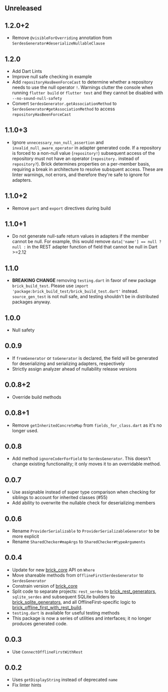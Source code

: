 ## Unreleased

## 1.2.0+2

* Remove `@visibleForOverriding` annotation from `SerdesGenerator#deserializeNullableClause`

## 1.2.0

* Add Dart Lints
* Improve null safe checking in example
* Add `repositoryHasBeenForceCast` to determine whether a repository needs to use the null operator `!`. Warnings clutter the console when running `flutter build` or `flutter test` and they cannot be disabled with `--no-sound-null-safety`
* Convert `SerdesGenerator.getAssociationMethod` to `SerdesGenerator#getAssociationMethod` to access `repositoryHasBeenForceCast`

## 1.1.0+3

* Ignore `unnecessary_non_null_assertion` and `invalid_null_aware_operator` in adapter generated code. If a repository is forced to a non-null value (`repository!`) subsequent access of the repository must not have an operator (`repository.` instead of `repository?`). Brick determines properties on a per-member basis, requiring a break in architecture to resolve subsquent access. These are linter warnings, not errors, and therefore they're safe to ignore for adapters.

## 1.1.0+2

* Remove `part` and `export` directives during build

## 1.1.0+1

* Do not generate null-safe return values in adapters if the member cannot be null. For example, this would remove `data['name'] == null ? null :` in the REST adapter function of field that cannot be null in Dart >=2.12

## 1.1.0

* **BREAKING CHANGE** removing  `testing.dart` in favor of new package `brick_build_test`. Please use `import 'package:brick_build_test/brick_build_test.dart'` instead. `source_gen_test` is not null safe, and testing shouldn't be in distributed packages anyway.

## 1.0.0

* Null safety

## 0.0.9

* If `fromGenerator` or `toGenerator` is declared, the field will be generated for deserializing and serializing adapters, respectively
* Strictly assign analyzer ahead of nullability release versions

## 0.0.8+2

* Override build methods

## 0.0.8+1

* Remove `getInheritedConcreteMap` from `fields_for_class.dart` as it's no longer used.

## 0.0.8

* Add method `ignoreCoderForField` to `SerdesGenerator`. This doesn't change existing functionality; it only moves it to an overridable method.

## 0.0.7

* Use assignable instead of super type comparison when checking for siblings to account for inherited classes (#55)
* Add ability to overwrite the nullable check for deserializing members

## 0.0.6

* Rename `ProviderSerializable` to `ProviderSerializableGenerator` to be more explicit
* Rename `SharedChecker#mapArgs` to `SharedChecker#typeArguments`

## 0.0.4

* Update for new [brick_core](https://github.com/greenbits/brick/tree/master/packages/brick_core) API on `Where`
* Move shareable methods from `OfflineFirstSerdesGenerator` to `SerdesGenerator`
* Constrain version of [brick_core](https://github.com/greenbits/brick/tree/master/packages/brick_core)
* Split code to separate projects: `rest_serdes` to [brick_rest_generators](https://github.com/greenbits/brick/tree/master/packages/brick_rest_generators), `sqlite_serdes` and subsequent SQLite builders to [brick_sqlite_generators](https://github.com/greenbits/brick/tree/master/packages/brick_sqlite_generators), and all OfflineFirst-specific logic to [brick_offline_first_with_rest_build](https://github.com/greenbits/brick/tree/master/packages/brick_offline_first_with_rest).
* `testing.dart` is available for useful testing methods
* This package is now a series of utilities and interfaces; it no longer produces generated code.

## 0.0.3

* Use `ConnectOfflineFirstWithRest`

## 0.0.2

* Uses `getDisplayString` instead of deprecated `name`
* Fix linter hints
